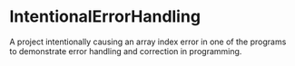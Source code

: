 # IntentionalErrorHandling
A project intentionally causing an array index error in one of the programs to demonstrate error handling and correction in programming.

